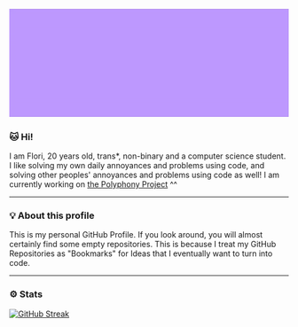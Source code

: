 ![](./cat-anim.gif)

### 🐱 Hi!

I am Flori, 20 years old, trans\*, non-binary and a computer science student. I like solving my own daily annoyances and problems using code, and solving other peoples' annoyances and problems using code as well! I am currently working on [the Polyphony Project](https://github.com/polyphony-chat/) ^^

---
### 💡 About this profile

This is my personal GitHub Profile. If you look around, you will almost certainly find some empty repositories. This is because I treat my GitHub Repositories as "Bookmarks" for Ideas that I eventually want to turn into code.

---
### ⚙️ Stats

[![GitHub Streak](https://streak-stats.demolab.com?user=bitfl0wer&theme=sea&border_radius=30&background=BCA4EB)](https://git.io/streak-stats)

